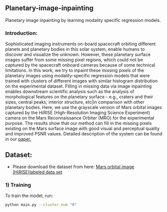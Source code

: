 ## Planetary-image-inpainting
Planetary image inpainting by learning modality specific regression models.

### Introduction:
Sophisticated imaging instruments on-board spacecraft orbiting different planets and planetary bodies in this solar system, enable humans to discover and visualize the unknown. However, these planetary surface images suffer from some missing pixel regions, which could not be captured by the spacecraft onboard cameras because of some technical limitations. In this work, we try to inpaint these missing pixels of the planetary images using modality-specific regression models that were trained with clusters of different images with similar histogram distribution on the experimental dataset. Filling in missing data via image inpainting enables downstream scientific analysis such as the analysis of morphological features on the planetary surface - e.g., craters and their sizes, central peaks, interior structure, etc|in comparison with other planetary bodies. Here, we use the grayscale version of Mars orbital images captured by the HiRISE (High-Resolution Imaging Science Experiment) camera on the Mars Reconnaissance Orbiter (MRO) for the experimental purpose. The results show that our method can fill in the missing pixels existing on the Mars surface image with good visual and perceptual quality and improved PSNR values. Detailed description of the system can be found in our [paper.](https://www.dropbox.com/s/fkb148zciaj69r6/elsarticle_final.pdf?dl=0)

## Dataset: 
- Please download the dataset from here: [Mars orbital image (HiRISE)labeled data set](https://zenodo.org/record/2538136#.XYjEuZMzagR)

### 1) Training
To train the model, run:
```bash
python main.py --cluster_num "0" 
```
